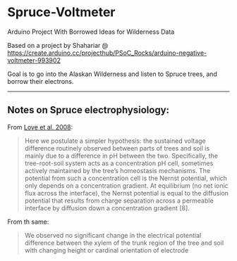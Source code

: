 # Spruce-Voltmeter
Arduino Project With Borrowed Ideas for Wilderness Data

Based on a project by Shahariar @ https://create.arduino.cc/projecthub/PSoC_Rocks/arduino-negative-voltmeter-993902

Goal is to go into the Alaskan Wilderness and listen to Spruce trees, and borrow their electrons.

----

## Notes on Spruce electrophysiology:

From [Love et al. 2008](https://journals.plos.org/plosone/article/file?id=10.1371/journal.pone.0002963&type=printable):
>Here we postulate a simpler hypothesis: the sustained voltage difference routinely observed between parts of trees and soil is mainly due to a difference in pH between the two. Specifically, the tree-root-soil system acts as a concentration pH cell, sometimes actively maintained by the tree’s homeostasis mechanisms. The potential from such a concentration cell is the Nernst potential, which only depends on a concentration gradient. At equilibrium (no net ionic flux across the interface), the Nernst potential is equal to the diffusion potential that results from charge separation across a permeable interface by diffusion down a concentration gradient [8].

From th same:
>We observed no significant change in the electrical potential difference between the xylem of the trunk region of the tree and soil with changing height or cardinal orientation of electrode 
